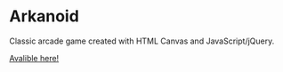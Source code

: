 # Arkanoid
Classic arcade game created with HTML Canvas and JavaScript/jQuery.

[Avalible here!](https://liamarason.github.io/arkanoid-game/)
